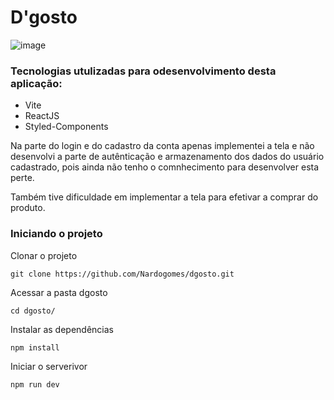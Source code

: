 # D'gosto
![image](https://user-images.githubusercontent.com/11005123/179120940-a6c2fc08-f40d-4099-a2dc-555b6e14e48e.png)

### Tecnologias utulizadas para odesenvolvimento desta aplicação:
- Vite
- ReactJS
- Styled-Components

<p>Na parte do login e do cadastro da conta apenas implementei a tela e não desenvolvi a parte de autênticação e armazenamento dos dados do usuário cadastrado, pois ainda não tenho o comnhecimento para desenvolver esta perte.</p>
<p>Também tive dificuldade em implementar a tela para efetivar a comprar do produto.</p>

### Iniciando o projeto

<p>Clonar o projeto</p>

```
git clone https://github.com/Nardogomes/dgosto.git
```

<p>Acessar a pasta dgosto</p>

```
cd dgosto/
```

<p>Instalar as dependências</p>

```
npm install
```

<p>Iniciar o serverivor</p>

```
npm run dev
```
